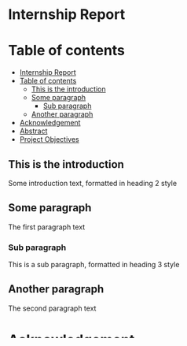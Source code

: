 # Internship Report

<!-- to insert a page break -->
<div style="page-break-after: always;"></div>

# Table of contents
- [Internship Report](#internship-report)
- [Table of contents](#table-of-contents)
  - [This is the introduction](#this-is-the-introduction)
  - [Some paragraph](#some-paragraph)
    - [Sub paragraph](#sub-paragraph)
  - [Another paragraph](#another-paragraph)
- [Acknowledgement](#acknowledgement)
- [Abstract](#abstract)
- [Project Objectives](#project-objectives)

## This is the introduction
Some introduction text, formatted in heading 2 style

## Some paragraph
The first paragraph text

### Sub paragraph
This is a sub paragraph, formatted in heading 3 style

## Another paragraph
The second paragraph text

# Acknowledgement
insert text here

# Abstract
lorem ipsum

# Project Objectives

